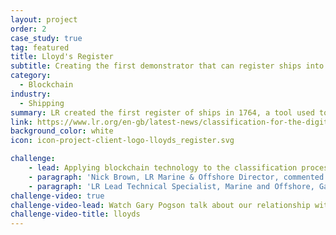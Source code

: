 ```yaml
---
layout: project
order: 2
case_study: true
tag: featured
title: Lloyd's Register
subtitle: Creating the first demonstrator that can register ships into Class using blockchain technology
category:
  - Blockchain
industry:
  - Shipping
summary: LR created the first register of ships in 1764, a tool used to provide merchants and underwriters information about the quality and condition of vessels they chartered and insured.
link: https://www.lr.org/en-gb/latest-news/classification-for-the-digital-age/
background_color: white
icon: icon-project-client-logo-lloyds_register.svg

challenge:
    - lead: Applying blockchain technology to the classification process of registering new ships into Class and launching a prototype blockchain-enabled register tool.
    - paragraph: 'Nick Brown, LR Marine & Offshore Director, commented: “LR has tested blockchain technology as an enabler to enter a ship into Class and we have identified multiple potential sources of value by adopting this technology in relation to the management of the activities required as part of this process. A blockchain-based register provides immutability and auditability, therefore providing enhanced trust in the information provided on the platform and also potentially facilitating the trusted information to be available ‘up-to-the-minute’ allowing financing, insuring, payments etc to be provided more dynamically.”'
    - paragraph: 'LR Lead Technical Specialist, Marine and Offshore, Gary Pogson added: “I have been investigating distributed ledger and blockchain technologies for about two and half years and from very early on, I recognised this as an area of great potential. We have taken a systems approach in undertaking this project, exploring customer needs to derive requirements. In looking at potential solutions, we’ve been careful to ask whether blockchain is a valid component of a solution. In our view, applied carefully as part of a well-designed system, it is uniquely disposed to offer additional value and set a foundation for the maritime industry’s future needs.”'
challenge-video: true
challenge-video-lead: Watch Gary Pogson talk about our relationship with Lloyd's Register and how we helped them
challenge-video-title: lloyds
---
```

